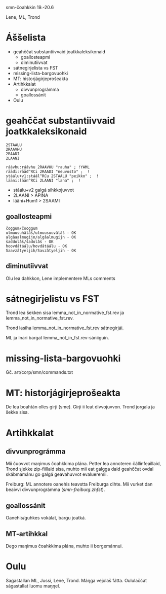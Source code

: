 smn-čoahkkin 19.-20.6

Lene, ML, Trond

# Áššelista

* geahččat substantiivvaid joatkkaleksikonaid
    - goallosteapmi
    - diminutiivvat
* sátnegirjelista vs FST
* missing-lista-bargovuohki
* MT: historjágirjeprošeakta
* Artihkkalat
    - divvunprográmma
    - goallossánit
* Oulu

# geahččat substantiivvaid joatkkaleksikonaid

```
2STAALU 
2RAAVHU 
2RAADI
2LAANI   

ráávhu:ráávhu 2RAAVHU "rauha" ;	!YAML
rääđi:rääđ^RCi 2RAADI "neuvosto" ;	!
stáálu+v1:stáál^RCu 2STAALU "peikko" ;	!
lääni:lään^RCi 2LAANI "lana" ;	!
```

* stáálu+v2 galgá sihkkojuvvot
* 2LAANI > APINA
* lääni+Hum1 > 2SAAMI

## goallosteapmi

```
čoggum/čooggum
ulmuusuhâlâš/ulmuusuuvâlâš - OK
algâaalmugijn/algâalmugijn - OK
šaddolâš/šadolâš - OK
hoovdâtáálu/hovdâtáálu - OK
Saavzâtyeljih/Savzâtyeljih - OK
```

## diminutiivvat

Olu lea dahkkon, Lene implementere MLs comments

# sátnegirjelistu vs FST

Trond lea šekken sisa lemma_not_in_normative_fst.rev ja
lemma_not_in_normative_fst.rev.

Trond lasiha lemma_not_in_normative_fst.rev sátnegirjái.

ML ja Inari bargat lemma_not_in_fst.rev-sániiguin.

# missing-lista-bargovuohki

Gč. art/corp/smn/commands.txt

# MT: historjágirjeprošeakta

De lea boahtán olles girji (sme). Girji ii leat divvojuvvon.
Trond jorgala ja šekke sisa.

# Artihkkalat
##  divvunprográmma

Mii čuovvot maŋimus čoahkkima plána. Petter lea annoteren čállinfeaillaid,
Trond sjekke zip-fiillaid sisa, muhto mii eat galgga daid geahččat ovdal skábmamánu go galgá geavahuvvot evalueremii.

Freiburg: ML annotere oanehis teavstta Freiburga dihte. 
Mii vurket dan beaivvi divvunprográmma (*smn-freiburg.zhfst*).

##  goallossánit

Oanehis/guhkes vokálat, bargu joatká.

##  MT-artihkkal

Dego maŋimus čoahkkima plána, muhto ii borgemánnui.

# Oulu

Sagastallan ML, Jussi, Lene, Trond. Máŋga vejolaš fátta. 
Oululaččat ságastallat luomu maŋŋel.
